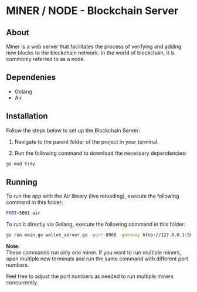 # MINER / NODE - Blockchain Server

## About
Miner is a web server that facilitates the process of verifying and adding new blocks to the blockchain network. In the world of blockchain, it is commonly referred to as a node.

## Dependenies
- Golang
- Air

## Installation

Follow the steps below to set up the Blockchain Server:

1. Navigate to the parent folder of the project in your terminal.

2. Run the following command to download the necessary dependencies:

```bash
go mod tidy
```

## Running
To run the app with the Air library (live reloading), execute the following command in this folder:
```bash
PORT=5001 air
```

To run it directly via Golang, execute the following command in this folder:
```bash
go run main.go wallet_server.go -port 8080 -gateway http://127.0.0.1:5001
```

**Note:**  
These commands run only one miner. If you want to run multiple miners, open multiple new terminals and run the same command with different port numbers.

Feel free to adjust the port numbers as needed to run multiple miners concurrently.



